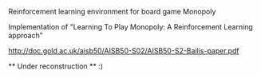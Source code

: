 Reinforcement learning environment for board game Monopoly 

Implementation of "Learning To Play Monopoly: A Reinforcement Learning approach"

http://doc.gold.ac.uk/aisb50/AISB50-S02/AISB50-S2-Bailis-paper.pdf

** Under reconstruction ** :) 
